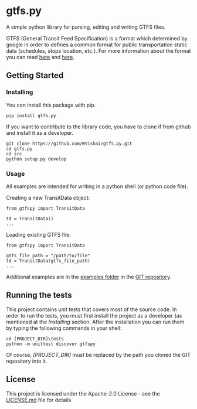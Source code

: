 # gtfs.py

A simple python library for parsing, editing and writing GTFS files.

GTFS (General Transit Feed Specification) is a format which determined by google in order to defines a common format for public transportation static data (schedules, stops location, etc.). For more information about the format you can read [here](https://developers.google.com/transit/gtfs) and [here](https://en.wikipedia.org/wiki/General_Transit_Feed_Specification).

## Getting Started

### Installing

You can install this package with pip.

```
pip install gtfs.py
```

If you want to contribute to the library code, you have to clone if from github and install it as a developer.

```
git clone https://github.com/WYishai/gtfs.py.git
cd gtfs.py
cd src
python setup.py develop
```

### Usage

All examples are intended for writing in a python shell (or python code file).

Creating a new TransitData object:
```
from gtfspy import TransitData

td = TransitData()
...
```

Loading existing GTFS file:
```
from gtfspy import TransitData

gtfs_file_path = "/path/to/file"
td = TransitData(gtfs_file_path)
...
```

Additional examples are in the [examples folder](examples) in the [GIT repository](https://github.com/WYishai/gtfs.py).

## Running the tests

This project contains unit tests that covers most of the source code. In order to run the tests, you must first install the project as a developer (as mentioned at the _Installing_ section. After the installation you can run them by typing the following commands in your shell:
```
cd [PROJECT_DIR]\tests
python -m unittest discover gtfspy
```
Of course, _[PROJECT_DIR]_ must be replaced by the path you cloned the GIT repository into it.

## License

This project is licensed under the Apache-2.0 License - see the [LICENSE.md](LICENSE.md) file for details
